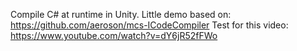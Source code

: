 Compile C# at runtime in Unity.
Little demo based on: https://github.com/aeroson/mcs-ICodeCompiler
Test for this video: https://www.youtube.com/watch?v=dY6jR52fFWo
